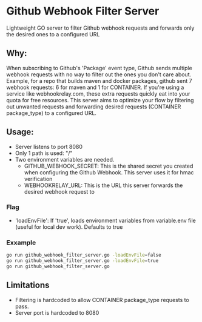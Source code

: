 # Github Webhook Filter Server

Lightweight GO server to filter Github webhook requests and forwards only the desired ones to a configured URL

## Why:
When subscribing to Github's 'Package' event type, Github sends multiple webhook requests with no way to filter out the ones you don't care about. Example, for a repo that builds maven and docker packages, github sent 7 webhook requests: 6 for maven and 1 for CONTAINER. If you're using a service like webhookrelay.com, these extra requests quickly eat into your quota for free resources. This server aims to optimize your flow by filtering out unwanted requests and forwarding desired requests (CONTAINER package_type) to a configured URL.

## Usage:
- Server listens to port 8080
- Only 1 path is used: "/"
- Two environment variables are needed.
    - GITHUB_WEBHOOK_SECRET: This is the shared secret you created when configuring the Github Webhook. This server uses it for hmac verification
    - WEBHOOKRELAY_URL: This is the URL this server forwards the desired webhook request to

### Flag
- 'loadEnvFile': If 'true', loads environment variables from variable.env file (useful for local dev work). Defaults to true

### Exxample
```bash
go run github_webhook_filter_server.go -loadEnvFile=false
go run github_webhook_filter_server.go -loadEnvFile=true
go run github_webhook_filter_server.go
```

## Limitations
- Filtering is hardcoded to allow CONTAINER package_type requests to pass. 
- Server port is hardcoded to 8080